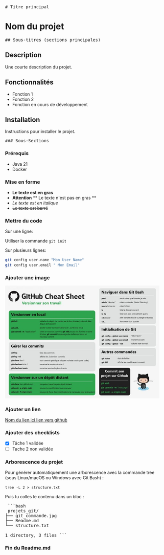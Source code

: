 <pre># Titre principal</pre>
# Nom du projet
<pre>## Sous-titres (sections principales)</pre>
## Description 
Une courte description du projet.

## Fonctionnalités

- Fonction 1 
- Fonction 2
- Fonction en cours de développement

## Installation
Instructions pour installer le projet.

<pre>### Sous-Sections</pre>
### Prérequis

-  Java 21
- Docker

### Mise en forme

- **Le texte est en gras**
- **Attention** ** Le texte n'est pas en gras **
- *Le texte est en italique*
- ~~Le texte est barré~~

### Mettre du code

Sur une ligne:

Utiliser la commande `git init`

Sur plusieurs lignes:

```bash
git config user.name "Mon User Name"
git config user.email " Mon Email"

```
### Ajouter une image

![Texte Alt](git_commande.jpg)

### Ajouter un lien
[Nom du lien ici lien vers github](https://github.com/)

### Ajouter des checklists

-[x] Tâche 1 validée
-[ ] Tache 2 non validée

### Arborescence du projet

Pour générer automatiquement une arborescence avec la commande tree (sous Linux/macOS ou Windows avec Git Bash) :

`tree -L 2 > structure.txt`

Puis tu colles le contenu dans un bloc :
 <pre>
 ```bash 
 projets_git/
├── git_commande.jpg
├── Readme.md
└── structure.txt

1 directory, 3 files ``` 
</pre>

### Fin du Readme.md